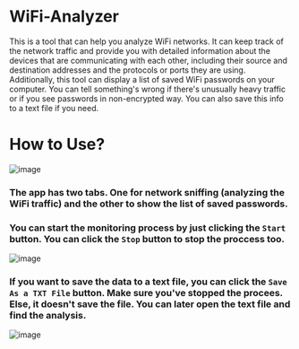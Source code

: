 # WiFi-Analyzer
This is a tool that can help you analyze WiFi networks. It can keep track of the network traffic and provide you with detailed information about the devices that are communicating with each other, including their source and destination addresses and the protocols or ports they are using. Additionally, this tool can display a list of saved WiFi passwords on your computer. You can tell something's wrong if there's unusually heavy traffic or if you see passwords in non-encrypted way. You can also save this info to a text file if you need.

# How to Use?
![image](https://user-images.githubusercontent.com/109947257/229361759-9c1fdc46-5806-43b7-81d8-6ac207924de4.png)

### The app has two tabs. One for network sniffing (analyzing the WiFi traffic) and the other to show the list of saved passwords.

### You can start the monitoring process by just clicking the `Start` button. You can click the `Stop` button to stop the proccess too.
![image](https://user-images.githubusercontent.com/109947257/229361796-01fc20b3-440c-4e74-971f-a70c4735ab99.png)

### If you want to save the data to a text file, you can click the `Save As a TXT File` button. Make sure you've stopped the procees. Else, it doesn't save the file. You can later open the text file and find the analysis.
![image](https://user-images.githubusercontent.com/109947257/229361916-0d321f2d-88de-4320-be89-ae8a8ddc6f39.png)
